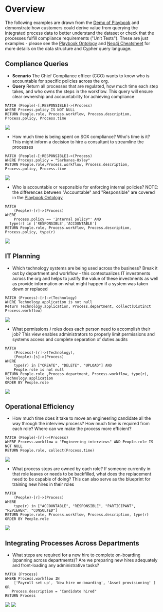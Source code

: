 # Overview

The following examples are drawn from the [Demo of Playbook](https://github.com/paulejarvis/Playbook/tree/master/Demo) and demonstrate how customers could derive value from querying the integrated process data to better understand the dataset or check that the processes fulfill compliance requirements ("Unit Tests"). These are just examples - please see the [Playbook Ontology](https://github.com/paulejarvis/Playbook/blob/master/Data%20Structure%20and%20Ontology/Playbook%20Ontology.md) and [Neo4j Cheatsheet](https://neo4j.com/docs/cypher-refcard/current/) for more details on the data structure and Cypher query language.

## Compliance Queries


* **Scenario** The Chief Compliance officer (CCO) wants to know who is accountable for specific policies across the org.
* **Query** Return all processes that are regulated, how much time each step takes, and who owns the steps in the workflow. This query will ensure clear ownership and accountability for achieving compliance

```Cypher
MATCH (People)-[:RESPONSIBLE]->(Process)
WHERE Process.policy IS NOT NULL
RETURN People.role, Process.workflow, Process.description, Process.policy, Process.time
```

![](https://github.com/paulejarvis/Playbook/blob/master/Demo/Queries%20and%20Unit%20Tests/Screenshots/All_regulated_processes.PNG)

* How much time is being spent on SOX compliance? Who's time is it? This might inform a decision to hire a consultant to streamline the processes

```Cypher
MATCH (People)-[:RESPONSIBLE]->(Process)
WHERE Process.policy = "Sarbanes-Oxley"
RETURN People.role,Process.workflow, Process.description, Process.policy, Process.time
```

![](https://github.com/paulejarvis/Playbook/blob/master/Demo/Queries%20and%20Unit%20Tests/Screenshots/SOX_Query.PNG)

* Who is accountable or responsible for enforcing internal policies? NOTE: the differences between "Accountable" and "Responsible" are covered in the [Playbook Ontology](https://github.com/paulejarvis/Playbook/blob/master/Data%20Structure%20and%20Ontology/Playbook%20Ontology.md)

```Cypher
MATCH
	(People)-[r]->(Process)
WHERE
	Process.policy =~ 'Internal policy*' AND
  type(r) in ['RESPONSIBLE','ACCOUNTABLE']
RETURN People.role, Process.workflow, Process.description, Process.policy, type(r)
```

![](https://github.com/paulejarvis/Playbook/blob/master/Demo/Queries%20and%20Unit%20Tests/Screenshots/Internal%20policy%20owners.PNG)

## IT Planning

* Which technology systems are being used across the business? Break it out by department and workflow - this contextualizes IT investments across the org and helps to justify the value of these investments as well as provide information on what might happen if a system was taken down or replaced

```Cypher
MATCH (Process)-[r]->(Technology)
WHERE Technology.application is not null
Return Technology.application, Process.department, collect(Distinct Process.workflow)
```

![](https://github.com/paulejarvis/Playbook/blob/master/Demo/Queries%20and%20Unit%20Tests/Screenshots/Tech%20systems%20by%20department%20and%20workflow.PNG)

* What permissions / roles does each person need to accomplish their job? This view enables administrators to properly limit permissions and systems access and complete separation of duties audits

```Cypher
MATCH
	(Process)-[r]->(Technology),
    (People)-[s]->(Process)
WHERE
	type(r) in ["CREATE", "DELETE", "UPLOAD"] AND
    People.role is not null
RETURN People.role ,Process.department, Process.workflow, type(r), Technology.application
ORDER BY People.role
```

![](https://github.com/paulejarvis/Playbook/blob/master/Demo/Queries%20and%20Unit%20Tests/Screenshots/Tech%20permissions%20by%20role.PNG)

## Operational Efficiency

* How much time does it take to move an engineering candidate all the way through the interview process? How much time is required from each role? Where can we make the process more efficient?

```Cypher
MATCH (People)-[r]->(Process)
WHERE Process.workflow = "Engineering interviews" AND People.role IS NOT NULL
RETURN People.role, collect(Process.time)
```

![](https://github.com/paulejarvis/Playbook/blob/master/Demo/Queries%20and%20Unit%20Tests/Screenshots/Time%20by%20role%20for%20Engineering%20Interviews.PNG)

* What process steps are owned by each role? If someone currently in that role leaves or needs to be backfilled, what does the replacement need to be capable of doing? This can also serve as the blueprint for training new hires in their roles

```Cypher
MATCH
	(People)-[r]->(Process)
WHERE
	type(r) in ["ACCOUNTABLE", "RESPONSIBLE", "PARTICIPANT", "REVIEWER", "CONSULTED"]
RETURN People.role, Process.workflow, Process.description, type(r)
ORDER BY People.role
```

![](https://github.com/paulejarvis/Playbook/blob/master/Demo/Queries%20and%20Unit%20Tests/Screenshots/Responsibilities%20by%20role.PNG)

## Integrating Processes Across Departments

* What steps are required for a new hire to complete on-boarding (spanning across departments)? Are we preparing new hires adequately and front-loading any administrative tasks?

```Cypher
MATCH (Process)
WHERE Process.workflow IN
	['Payroll set up', 'New hire on-boarding', 'Asset provisioning' ] OR
   Process.description = "Candidate hired"
RETURN Process
```

![](https://github.com/paulejarvis/Playbook/blob/master/Demo/Queries%20and%20Unit%20Tests/Screenshots/New%20hire%20processes%20across%20departments.PNG)
![](https://github.com/paulejarvis/Playbook/blob/master/Demo/Queries%20and%20Unit%20Tests/Screenshots/New%20hire%20processes%20across%20departments%20(1).PNG)
